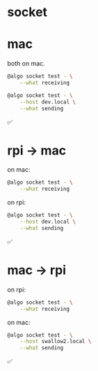 # socket

# mac

both on mac.

```bash
@algo socket test - \
    --what receiving
```

```bash
@algo socket test - \
    --host dev.local \
    --what sending
```

✅

# rpi -> mac

on mac:

```bash
@algo socket test - \
    --what receiving
```

on rpi:

```bash
@algo socket test - \
    --host dev.local \
    --what sending
```

✅

# mac -> rpi

on rpi:

```bash
@algo socket test - \
    --what receiving
```

on mac:

```bash
@algo socket test - \
    --host swallow2.local \
    --what sending
```

✅
